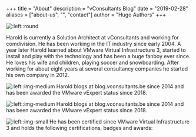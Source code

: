 +++
title = "About"
description = "vConsultants Blog"
date = "2019-02-28"
aliases = ["about-us", "", "contact"]
author = "Hugo Authors"
+++


![:left::round](https://en.gravatar.com/userimage/24535676/9f7eef200a6a333f99268ce98cc7d65b.jpeg?size=256)

Harold is currently a Solution Architect at vConsultants and working for comdivision. He has been working in the IT industry since early 2004. A year later Harold learned about VMware Virtual Infrastructure 3, started to install and play with the technology and has been a huge fanboy ever since. He loves his wife and children, playing soccer and snowboarding. After working for about eight years at several consultancy companies he started his own company in 2012.

![:left::img-medium](https://vexpert.vmware.com/directory/2093/vexpert-badge-stars.png?width=300px)
Harold blogs at blog.vconsultants.be since 2014 and has been awarded the VMware vExpert status since 2018.

![:left::img-medium](https://vexpert.vmware.com/directory/2093/vexpert-badge-stars.png)
Harold blogs at blog.vconsultants.be since 2014 and has been awarded the VMware vExpert status since 2018.

![:left::img-small](https://vexpert.vmware.com/images/vexpert-application-modernization-2023-badge.png)
He has been certified since VMware Virtual Infrastructure 3 and holds the following certifications, badges and awards:

